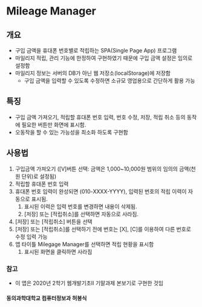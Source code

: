 # Mileage Manager
## 개요
- 구입 금액을 휴대폰 번호별로 적립하는 SPA(Single Page App) 프로그램
- 마일리지 적립, 관리 기능에 한정하여 구현하였기 때문에 구입 금액 설정은 임의로 설정함
- 마일리지 정보는 서버의 DB가 아닌 웹 저장소(localStorage)에 저장함
  - 구입 금액을 입력할 수 있도록 수정하면 소규모 영업용으로 간단하게 활용 가능

## 특징
- 구입 금액 가져오기, 적립할 휴대폰 번호 입력, 번호 수정, 저장, 적립 취소 등의 동작에 필요한 버튼만 화면에 표시함.
- 오동작을 할 수 있는 가능성을 최소화 하도록 구현함
## 사용법
1. 구입금액 가져오기 ([V]버튼 선택: 금액은 1,000~10,000원 범위의 임의의 금액(천원 단위)로 설정됨)
2. 적립할 휴대폰 번호 입력
3. 휴대폰 번호 입력이 완성되면 (010-XXXX-YYYY), 입력된 번호의 적립 이력이 자동으로 표시됨.
   1. 표시된 이력은 입력 번호를 변경하면 내용이 삭제됨.
   2. [저장] 또는 [적립취소]를 선택하면 자동으로 사라짐.
4. [저장] 또는 [적립취소] 버튼을 선택
5. [저장] 또는 [적립취소]를 선택하기 전에 번호는 [X], [C]를 이용하여 다른 번호로 수정 입력 가능
6. 앱 타이틀 Milegage Manager를 선택하면 적립 현황을 표시함
   1. 표시된 화면을 클릭하면 사라짐
### 참고
- 이 앱은 2020년 2학기 웹개발기초II 기말과제 본보기로 구현한 것임
#### 동의과학대학교 컴퓨터정보과 허봉식
